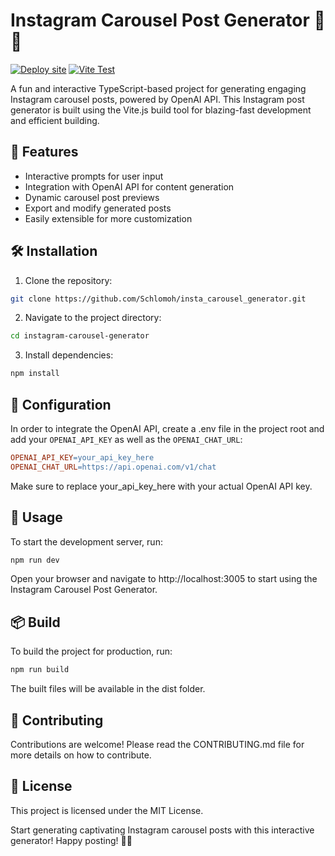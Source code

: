 # Instagram Carousel Post Generator 🚀📸
[![Deploy site](https://github.com/Schlomoh/insta_carousel_generator/actions/workflows/GH_pages_deployment.yml/badge.svg?branch=main)](https://github.com/Schlomoh/insta_carousel_generator/actions/workflows/GH_pages_deployment.yml)
[![Vite Test](https://github.com/Schlomoh/insta_carousel_generator/actions/workflows/vitest.yml/badge.svg?branch=main)](https://github.com/Schlomoh/insta_carousel_generator/actions/workflows/vitest.yml)


A fun and interactive TypeScript-based project for generating engaging Instagram carousel posts, powered by OpenAI API. This Instagram post generator is built using the Vite.js build tool for blazing-fast development and efficient building.

## 🌟 Features

- Interactive prompts for user input
- Integration with OpenAI API for content generation
- Dynamic carousel post previews
- Export and modify generated posts
- Easily extensible for more customization

## 🛠️ Installation

1. Clone the repository:
```bash
git clone https://github.com/Schlomoh/insta_carousel_generator.git
```

2. Navigate to the project directory:
```bash
cd instagram-carousel-generator
```

3. Install dependencies:
```bash
npm install
```

## 🔧 Configuration

In order to integrate the OpenAI API, create a .env file in the project root and add your `OPENAI_API_KEY` as well as the `OPENAI_CHAT_URL`:

```makefile
OPENAI_API_KEY=your_api_key_here
OPENAI_CHAT_URL=https://api.openai.com/v1/chat
```

Make sure to replace your_api_key_here with your actual OpenAI API key.

## 🚀 Usage

To start the development server, run:
```bash
npm run dev
```

Open your browser and navigate to http://localhost:3005 to start using the Instagram Carousel Post Generator.

## 📦 Build
To build the project for production, run:

```bash
npm run build
```

The built files will be available in the dist folder.

## 🤝 Contributing
Contributions are welcome! Please read the CONTRIBUTING.md file for more details on how to contribute.

## 📃 License
This project is licensed under the MIT License.

Start generating captivating Instagram carousel posts with this interactive generator! Happy posting! 🎉📲
